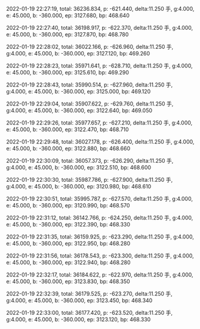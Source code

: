 2022-01-19 22:27:19, total: 36236.834, p: -621.440, delta:11.250 手, g:4.000, e: 45.000, b: -360.000, ep: 3127.680, bp: 468.640

2022-01-19 22:27:40, total: 36198.917, p: -622.370, delta:11.250 手, g:4.000, e: 45.000, b: -360.000, ep: 3127.870, bp: 468.780

2022-01-19 22:28:02, total: 36022.166, p: -626.960, delta:11.250 手, g:4.000, e: 45.000, b: -360.000, ep: 3127.120, bp: 469.260

2022-01-19 22:28:23, total: 35971.641, p: -628.710, delta:11.250 手, g:4.000, e: 45.000, b: -360.000, ep: 3125.610, bp: 469.290

2022-01-19 22:28:43, total: 35990.514, p: -627.960, delta:11.250 手, g:4.000, e: 45.000, b: -360.000, ep: 3125.000, bp: 469.120

2022-01-19 22:29:04, total: 35907.622, p: -629.760, delta:11.250 手, g:4.000, e: 45.000, b: -360.000, ep: 3122.640, bp: 469.050

2022-01-19 22:29:26, total: 35977.657, p: -627.210, delta:11.250 手, g:4.000, e: 45.000, b: -360.000, ep: 3122.470, bp: 468.710

2022-01-19 22:29:48, total: 36027.178, p: -626.400, delta:11.250 手, g:4.000, e: 45.000, b: -360.000, ep: 3122.880, bp: 468.660

2022-01-19 22:30:09, total: 36057.373, p: -626.290, delta:11.250 手, g:4.000, e: 45.000, b: -360.000, ep: 3122.510, bp: 468.600

2022-01-19 22:30:30, total: 35987.786, p: -627.900, delta:11.250 手, g:4.000, e: 45.000, b: -360.000, ep: 3120.980, bp: 468.610

2022-01-19 22:30:51, total: 35995.787, p: -627.570, delta:11.250 手, g:4.000, e: 45.000, b: -360.000, ep: 3120.990, bp: 468.570

2022-01-19 22:31:12, total: 36142.766, p: -624.250, delta:11.250 手, g:4.000, e: 45.000, b: -360.000, ep: 3122.390, bp: 468.330

2022-01-19 22:31:35, total: 36159.925, p: -623.290, delta:11.250 手, g:4.000, e: 45.000, b: -360.000, ep: 3122.950, bp: 468.280

2022-01-19 22:31:56, total: 36178.543, p: -623.300, delta:11.250 手, g:4.000, e: 45.000, b: -360.000, ep: 3122.940, bp: 468.280

2022-01-19 22:32:17, total: 36184.622, p: -622.970, delta:11.250 手, g:4.000, e: 45.000, b: -360.000, ep: 3123.830, bp: 468.350

2022-01-19 22:32:39, total: 36179.525, p: -623.270, delta:11.250 手, g:4.000, e: 45.000, b: -360.000, ep: 3123.450, bp: 468.340

2022-01-19 22:33:00, total: 36177.420, p: -623.520, delta:11.250 手, g:4.000, e: 45.000, b: -360.000, ep: 3123.120, bp: 468.330